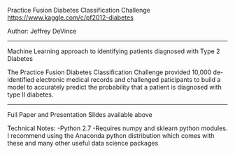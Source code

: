 Practice Fusion Diabetes Classification Challenge  
https://www.kaggle.com/c/pf2012-diabetes  
    
Author: Jeffrey DeVince

------------------------------------------------------------------------

Machine Learning approach to identifying patients diagnosed with Type 2 Diabetes  

The Practice Fusion Diabetes Classification Challenge provided 10,000 de-identified electronic medical records 
and challenged paticipants to build a model to accurately predict the probability that a patient is diagnosed with type II diabetes.

------------------------------------------------------------------------

Full Paper and Presentation Slides available above

Technical Notes:
-Python 2.7
-Requires numpy and sklearn python modules. I recommend using the Anaconda python distribution which comes with these and many other useful data science packages


